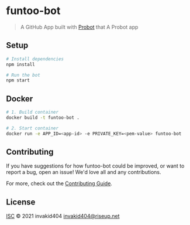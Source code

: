 # funtoo-bot

> A GitHub App built with [Probot](https://github.com/probot/probot) that A Probot app

## Setup

```sh
# Install dependencies
npm install

# Run the bot
npm start
```

## Docker

```sh
# 1. Build container
docker build -t funtoo-bot .

# 2. Start container
docker run -e APP_ID=<app-id> -e PRIVATE_KEY=<pem-value> funtoo-bot
```

## Contributing

If you have suggestions for how funtoo-bot could be improved, or want to report a bug, open an issue! We'd love all and any contributions.

For more, check out the [Contributing Guide](CONTRIBUTING.md).

## License

[ISC](LICENSE) © 2021 invakid404 <invakid404@riseup.net>
